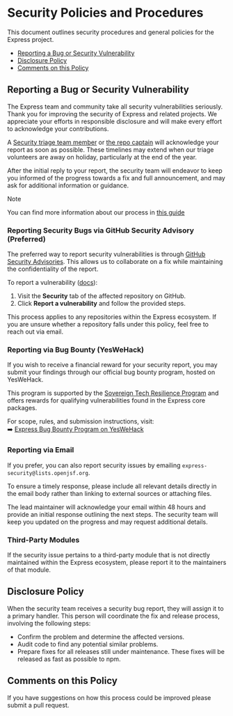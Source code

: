 # Security Policies and Procedures

This document outlines security procedures and general policies for the Express
project.

  * [Reporting a Bug or Security Vulnerability](#reporting-a-bug-or-security-vulnerability)
  * [Disclosure Policy](#disclosure-policy)
  * [Comments on this Policy](#comments-on-this-policy)

## Reporting a Bug or Security Vulnerability  

The Express team and community take all security vulnerabilities seriously. 
Thank you for improving the security of Express and related projects. 
We appreciate your efforts in responsible disclosure and will make every effort 
to acknowledge your contributions.  

A [Security triage team member](https://github.com/expressjs/security-wg#security-triage-team) 
or [the repo captain](https://github.com/expressjs/express/blob/master/Contributing.md#active-projects-and-captains) 
will acknowledge your report as soon as possible. 
These timelines may extend when our triage 
volunteers are away on holiday, particularly at the end of the year.

After the initial reply to your report, the security team will
endeavor to keep you informed of the progress towards a fix and full
announcement, and may ask for additional information or guidance.

> [!NOTE]  
> You can find more information about our process in [this guide](https://github.com/expressjs/security-wg/blob/main/docs/handle_security_reports.md)


### Reporting Security Bugs via GitHub Security Advisory (Preferred)  

The preferred way to report security vulnerabilities is through 
[GitHub Security Advisories](https://github.com/advisories). 
This allows us to collaborate on a fix while maintaining the 
confidentiality of the report.  

To report a vulnerability
([docs](https://docs.github.com/en/code-security/security-advisories/guidance-on-reporting-and-writing-information-about-vulnerabilities/privately-reporting-a-security-vulnerability)):  
1. Visit the **Security** tab of the affected repository on GitHub.  
2. Click **Report a vulnerability** and follow the provided steps.  

This process applies to any repositories within the Express ecosystem. 
If you are unsure whether a repository falls under this policy, 
feel free to reach out via email.  

### Reporting via Bug Bounty (YesWeHack)

If you wish to receive a financial reward for your security report, you may submit your findings through our official bug bounty program, hosted on YesWeHack.

This program is supported by the [Sovereign Tech Resilience Program](https://www.sovereigntechfund.de/programs/bug-resilience) and offers rewards for qualifying vulnerabilities found in the Express core packages.

For scope, rules, and submission instructions, visit:  
➡️ [Express Bug Bounty Program on YesWeHack](https://yeswehack.com/business-units/sovereign-tech-fund/programs/express-js-bug-bounty-program/details)


### Reporting via Email  

If you prefer, you can also report security issues by emailing `express-security@lists.openjsf.org`.  

To ensure a timely response, please include all relevant details directly in the email body rather than linking to external sources or attaching files.  

The lead maintainer will acknowledge your email within 48 hours and provide an initial response outlining the next steps. The security team will keep you updated on the progress and may request additional details.  

### Third-Party Modules  

If the security issue pertains to a third-party module that is not directly maintained within the Express ecosystem, please report it to the maintainers of that module.  

## Disclosure Policy

When the security team receives a security bug report, they will assign it to a
primary handler. This person will coordinate the fix and release process,
involving the following steps:

  * Confirm the problem and determine the affected versions.
  * Audit code to find any potential similar problems.
  * Prepare fixes for all releases still under maintenance. These fixes will be
    released as fast as possible to npm.

## Comments on this Policy

If you have suggestions on how this process could be improved please submit a
pull request.
